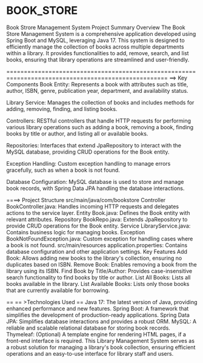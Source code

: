 # BOOK_STORE
Book Strore Management System
Project Summary
Overview
The Book Store Management System is a comprehensive application developed using Spring Boot and MySQL, leveraging Java 17. This system is designed to efficiently manage the collection of books across multiple departments within a library. It provides functionalities to add, remove, search, and list books, ensuring that library operations are streamlined and user-friendly.

====================================================================================================
==> Key Components
Book Entity: Represents a book with attributes such as title, author, ISBN, genre, publication year, department, and availability status.

Library Service: Manages the collection of books and includes methods for adding, removing, finding, and listing books.

Controllers: RESTful controllers that handle HTTP requests for performing various library operations such as adding a book, removing a book, finding books by title or author, and listing all or available books.

Repositories: Interfaces that extend JpaRepository to interact with the MySQL database, providing CRUD operations for the Book entity.

Exception Handling: Custom exception handling to manage errors gracefully, such as when a book is not found.

Database Configuration: MySQL database is used to store and manage book records, with Spring Data JPA handling the database interactions.


====> Project Structure
src/main/java/com/bookstore
Controller
BookController.java: Handles incoming HTTP requests and delegates actions to the service layer.
Entity
Book.java: Defines the Book entity with relevant attributes.
Repository
BookRepo.java: Extends JpaRepository to provide CRUD operations for the Book entity.
Service
LibraryService.java: Contains business logic for managing books.
Exception
BookNotFoundException.java: Custom exception for handling cases where a book is not found.
src/main/resources
application.properties: Contains database configuration and other application settings.
Key Features
Add Book: Allows adding new books to the library's collection, ensuring no duplicates based on ISBN.
Remove Book: Enables removing a book from the library using its ISBN.
Find Book by Title/Author: Provides case-insensitive search functionality to find books by title or author.
List All Books: Lists all books available in the library.
List Available Books: Lists only those books that are currently available for borrowing.

== ==  >Technologies Used ==
Java 17: The latest version of Java, providing enhanced performance and new features.
Spring Boot: A framework that simplifies the development of production-ready applications.
Spring Data JPA: Simplifies database interactions and provides a robust ORM.
MySQL: A reliable and scalable relational database for storing book records.
Thymeleaf: (Optional) A template engine for rendering HTML pages, if a front-end interface is required.
This Library Management System serves as a robust solution for managing a library's book collection, ensuring efficient operations and an easy-to-use interface for library staff and users.



